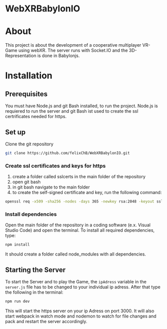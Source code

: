 # WebXRBabylonIO

# About

This project is about the development of a cooperative multiplayer VR-Game using webXR.
The server runs with Socket.IO and the 3D-Representation is done in Babylonjs.

# Installation

## Prerequisites

You must have Node.js and git Bash installed, to run the project.
Node.js is requiered to run the server and git Bash ist used to create the ssl certrificates needed for https.

## Set up

Clone the git repository

```bash
git clone https://github.com/felixChB/WebXRBabylonIO.git
```
### Create ssl certificates and keys for https

1. create a folder called sslcerts in the main folder of the repository
2. open git bash
3. in git bash navigate to the main folder
4. to create the self-signed certificate and key, run the following command:
```bash
openssl req -x509 -sha256 -nodes -days 365 -newkey rsa:2048 -keyout sslcerts/selfsigned.key -out sslcerts/selfsigned.cert
```

### Install dependencies

Open the main folder of the repository in a coding software (e.x. Visual Studio Code) and open the terminal.
To install all required dependencies, type:
```bash
npm install
```
It should create a folder called node_modules with all dependencies.

## Starting the Server

To start the Server and to play the Game, the `ipAdress` variable in the `server.js` file has to be changed to your individual ip adress.
After that type the following in the terminal:
```bash
npm run dev
```
This will start the https server on your ip Adress on port 3000.
It will also start webpack in watch mode and nodemon to watch for file changes and pack and restart the server accordingly.
